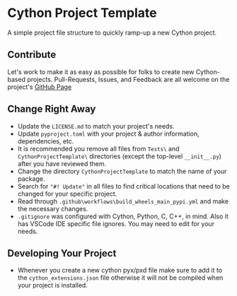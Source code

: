 # Cython Project Template
A simple project file structure to quickly ramp-up a new Cython project.

## Contribute
Let's work to make it as easy as possible for folks to create new Cython-based projects.
Pull-Requests, Issues, and Feedback are all welcome on the project's [GitHub Page](https://github.com/jrenaud90/CythonProjectTemplate)

## Change Right Away
- Update the `LICENSE.md` to match your project's needs.
- Update `pyproject.toml` with your project & author information, dependencies, etc.
- It is recommended you remove all files from `Tests\` and `CythonProjectTemplate\` directories (except the top-level `__init__.py`) after you have reviewed them.
- Change the directory `CythonProjectTemplate` to match the name of your package.
- Search for `"#! Update"` in all files to find critical locations that need to be changed for your specific project.
- Read through `.github\workflows\build_wheels_main_pypi.yml` and make the necessary changes.
- `.gitignore` was configured with Cython, Python, C, C++, in mind. Also it has VSCode IDE specific file ignores. You may need to edit for your needs.

## Developing Your Project
- Whenever you create a new cython pyx/pxd file make sure to add it to the `cython_extensions.json` file otherwise it will not be compiled when your project is installed.
